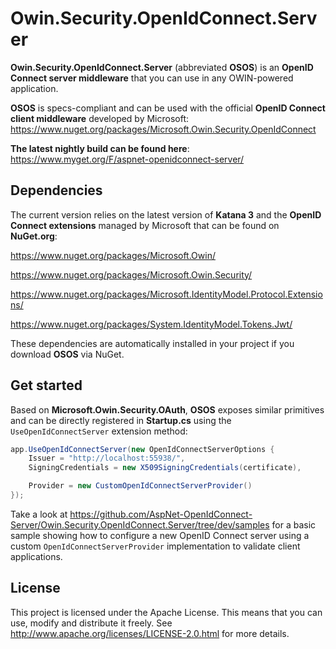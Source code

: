 Owin.Security.OpenIdConnect.Server
==================================

__Owin.Security.OpenIdConnect.Server__ (abbreviated __OSOS__) is an __OpenID Connect server middleware__ that you can use in any OWIN-powered application.

__OSOS__ is specs-compliant and can be used with the official __OpenID Connect client middleware__ developed by Microsoft: https://www.nuget.org/packages/Microsoft.Owin.Security.OpenIdConnect

__The latest nightly build can be found here__: https://www.myget.org/F/aspnet-openidconnect-server/

## Dependencies

The current version relies on the latest version of __Katana 3__ and the __OpenID Connect extensions__ managed by Microsoft that can be found on __NuGet.org__:

https://www.nuget.org/packages/Microsoft.Owin/

https://www.nuget.org/packages/Microsoft.Owin.Security/

https://www.nuget.org/packages/Microsoft.IdentityModel.Protocol.Extensions/

https://www.nuget.org/packages/System.IdentityModel.Tokens.Jwt/

These dependencies are automatically installed in your project if you download __OSOS__ via NuGet.

## Get started

Based on __Microsoft.Owin.Security.OAuth__, __OSOS__ exposes similar primitives and can be directly registered in __Startup.cs__ using the `UseOpenIdConnectServer` extension method:

```csharp
app.UseOpenIdConnectServer(new OpenIdConnectServerOptions {
    Issuer = "http://localhost:55938/",
    SigningCredentials = new X509SigningCredentials(certificate),

    Provider = new CustomOpenIdConnectServerProvider()
});
```

Take a look at https://github.com/AspNet-OpenIdConnect-Server/Owin.Security.OpenIdConnect.Server/tree/dev/samples for a basic sample showing how to configure a new OpenID Connect server using a custom `OpenIdConnectServerProvider` implementation to validate client applications.

## License

This project is licensed under the Apache License.
This means that you can use, modify and distribute it freely.
See http://www.apache.org/licenses/LICENSE-2.0.html for more details.
